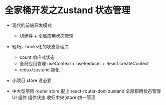 # 全家桶开发之Zustand 状态管理

- 现代的前端开发模式
  - UI组件 + 全局应用状态管理
- 轻巧，hooks化的状态管理库
  - count 响应式状态
  - 全局应用管理
      useContext + useReducer + React.createContext
  - redux/zustand 简化

- 小项目 store 没必要
- 中大型项目 router store 配上
    react-router-dom
    zustand
    全部都用状态管理 UI 组件
    组件状态 收归中央(store)统一管理

